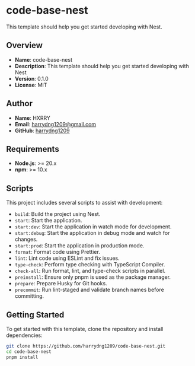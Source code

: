 # code-base-nest

This template should help you get started developing with Nest.

## Overview

- **Name**: code-base-nest
- **Description**: This template should help you get started developing with Nest
- **Version**: 0.1.0
- **License**: MIT

## Author

- **Name**: HXRRY
- **Email**: [harrydng1209@gmail.com](mailto:harrydng1209@gmail.com)
- **GitHub**: [harrydng1209](https://github.com/harrydng1209)

## Requirements

- **Node.js**: >= 20.x
- **npm**: >= 10.x

## Scripts

This project includes several scripts to assist with development:

- `build`: Build the project using Nest.
- `start`: Start the application.
- `start:dev`: Start the application in watch mode for development.
- `start:debug`: Start the application in debug mode and watch for changes.
- `start:prod`: Start the application in production mode.
- `format`: Format code using Prettier.
- `lint`: Lint code using ESLint and fix issues.
- `type-check`: Perform type checking with TypeScript Compiler.
- `check-all`: Run format, lint, and type-check scripts in parallel.
- `preinstall`: Ensure only pnpm is used as the package manager.
- `prepare`: Prepare Husky for Git hooks.
- `precommit`: Run lint-staged and validate branch names before committing.

## Getting Started

To get started with this template, clone the repository and install dependencies:

```bash
git clone https://github.com/harrydng1209/code-base-nest.git
cd code-base-nest
pnpm install
```
